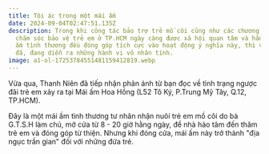 ```yaml
---
title: Tội ác trong một mái ấm
date: 2024-09-04T02:47:51.135Z
description: Trong khi công tác bảo trợ trẻ mồ côi cũng như các chương trình
  chăm sóc bảo vệ trẻ em ở TP.HCM ngày càng được xã hội quan tâm và hầu hết mái
  ấm tình thương đều đóng góp tích cực vào hoạt động ý nghĩa này, thì vẫn có nơi
  đã, đang diễn ra những hành vi vô nhân tính.
image: a1-ol-17253784551481159412819.webp
---
```

Vừa qua, Thanh Niên đã tiếp nhận phản ánh từ bạn đọc về tình trạng ngược đãi trẻ em xảy ra tại Mái ấm Hoa Hồng (L52 Tô Ký, P.Trung Mỹ Tây, Q.12, TP.HCM).



Đây là một mái ấm tình thương tư nhân nhận nuôi trẻ em mồ côi do bà G.T.S.H làm chủ, mở cửa từ 8 - 20 giờ hằng ngày, để nhà hảo tâm đến thăm trẻ em và đóng góp từ thiện. Nhưng khi đóng cửa, mái ấm này trở thành "địa ngục trần gian" đối với những đứa trẻ.
